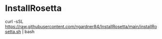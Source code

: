 # InstallRosetta

curl -sSL https://raw.githubusercontent.com/ngardner84/InstallRosetta/main/installRosetta.sh | bash
